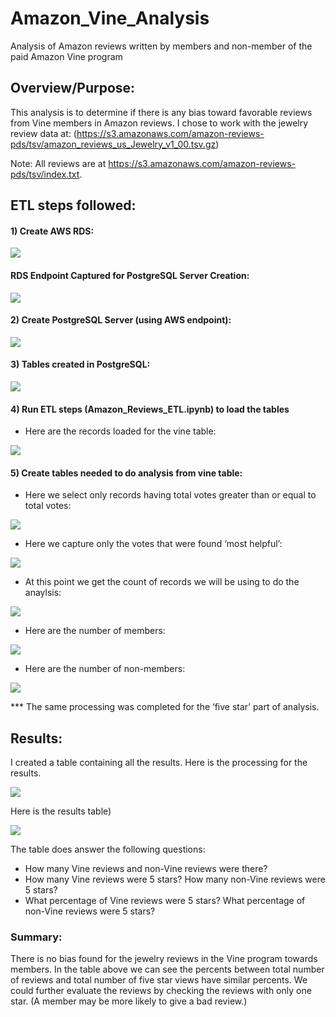 # Amazon_Vine_Analysis

Analysis of Amazon reviews written by members and non-member of the paid Amazon Vine program

## Overview/Purpose:

This analysis is to determine if there is any bias toward favorable reviews from Vine members in Amazon reviews. I chose to work with the jewelry review data at:
(https://s3.amazonaws.com/amazon-reviews-pds/tsv/amazon_reviews_us_Jewelry_v1_00.tsv.gz)

Note: All reviews are at https://s3.amazonaws.com/amazon-reviews-pds/tsv/index.txt.

## ETL steps followed:

#### 1)	Create AWS RDS:

![](SnapShots/AWS_RDS_Creation_Tier_Charge.png)

#### RDS Endpoint Captured for PostgreSQL Server Creation:

![](SnapShots/AWS_RDS_Endpoint_for_PostgreSQL.png)

#### 2)	Create PostgreSQL Server (using AWS endpoint):

![](SnapShots/Adding_Endpoint_to_PostgreSQL.png)

#### 3)	Tables created in PostgreSQL:

![](SnapShots/Creating_Tables.png)

#### 4)	Run ETL steps (**Amazon_Reviews_ETL.ipynb**) to load the tables

- Here are the records loaded for the vine table:

![](SnapShots/countOfVineTable.png)

#### 5)	Create tables needed to do analysis from vine table:

- Here we select only records having total votes greater than or equal to total votes:
  
![](SnapShots/INSERTINTOtwentyANDover.png)
- Here we capture only the votes that were found ‘most helpful’:
  
![](SnapShots/CREATE_and_INSERT_INTO_Half_Helpful.png)
- At this point we get the count of records we will be using to do the anaylsis:

![](SnapShots/countForHalfHelpful.png)
- Here are the number of members:

![](SnapShots/MembershipsWithVineProgram.png)
- Here are the number of non-members:

![](SnapShots/MembershipsWithoutVineProgram.png)

*** The same processing was completed for the ‘five star’ part of analysis.

## Results:

I created a table containing all the results. Here is the processing for the results.

![](SnapShots/ResultProcessing.png)

Here is the results table)

![](SnapShots/RESULTSTable.png)


The table does answer the following questions: 

-	How many Vine reviews and non-Vine reviews were there?
-	How many Vine reviews were 5 stars? How many non-Vine reviews were 5 stars?
-	What percentage of Vine reviews were 5 stars? What percentage of non-Vine reviews were 5 stars?

### Summary: 
There is no bias found for the jewelry reviews in the Vine program towards members. In the table above we can see the percents between total number of reviews and total number of five star views have similar percents. We could further evaluate the reviews by checking the reviews with only one star. (A member may be more likely to give a bad review.)
